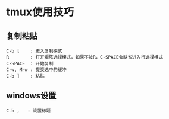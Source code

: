 # tmux使用技巧

## 复制粘贴
	
	C-b [    : 进入复制模式
	R        : 打开矩阵选择模式，如果不按R，C-SPACE会缺省进入行选择模式
	C-SPACE  : 开始复制
	C-w, M-w : 提交选中的缓冲
	C-b ]    : 粘贴

## windows设置

	C-b ,	: 设置标题
